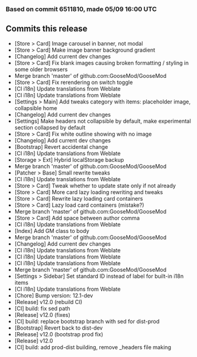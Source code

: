 ### Based on commit 6511810, made 05/09 16:00 UTC
## Commits this release
  - [Store > Card] Image carousel in banner, not modal
  - [Store > Card] Make image banner background gradient
  - [Changelog] Add current dev changes
  - [Store > Card] Fix blank images causing broken formatting / styling in some older browsers
  - Merge branch 'master' of github.com:GooseMod/GooseMod
  - [Store > Card] Fix rerendering on switch toggle
  - [CI i18n] Update translations from Weblate
  - [CI i18n] Update translations from Weblate
  - [Settings > Main] Add tweaks category with items: placeholder image, collapsible home
  - [Changelog] Add current dev changes
  - [Settings] Make headers not collapsible by default, make experimental section collapsed by default
  - [Store > Card] Fix white outline showing with no image
  - [Changelog] Add current dev changes
  - [Bootstrap] Revert accidental change
  - [CI i18n] Update translations from Weblate
  - [Storage > Ext] Hybrid localStorage backup
  - Merge branch 'master' of github.com:GooseMod/GooseMod
  - [Patcher > Base] Small rewrite tweaks
  - [CI i18n] Update translations from Weblate
  - [Store > Card] Tweak whether to update state only if not already
  - [Store > Card] More card lazy loading rewriting and tweaks
  - [Store > Card] Rewrite lazy loading card containers
  - [Store > Card] Lazy load card containers (mistake?)
  - Merge branch 'master' of github.com:GooseMod/GooseMod
  - [Store > Card] Add space between author comma
  - [CI i18n] Update translations from Weblate
  - [Index] Add GM class to body
  - Merge branch 'master' of github.com:GooseMod/GooseMod
  - [Changelog] Add current dev changes
  - [CI i18n] Update translations from Weblate
  - [CI i18n] Update translations from Weblate
  - [CI i18n] Update translations from Weblate
  - Merge branch 'master' of github.com:GooseMod/GooseMod
  - [Settings > Sidebar] Set standard ID instead of label for built-in i18n items
  - [CI i18n] Update translations from Weblate
  - [Chore] Bump version: 12.1-dev
  - [Release] v12.0 (rebuild CI)
  - [CI] build: fix sed path
  - [Release] v12.0 (fixes)
  - [CI] build: replace bootstrap branch with sed for dist-prod
  - [Bootstrap] Revert back to dist-dev
  - [Release] v12.0 (bootstrap prod fix)
  - [Release] v12.0
  - [CI] build: add prod-dist building, remove _headers file making
